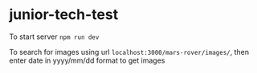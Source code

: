 # junior-tech-test

To start server
`npm run dev`

To search for images using url
`localhost:3000/mars-rover/images/`, then enter date in yyyy/mm/dd format to get images 

